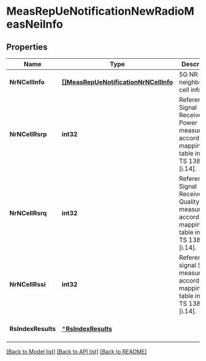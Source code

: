 # MeasRepUeNotificationNewRadioMeasNeiInfo

## Properties
Name | Type | Description | Notes
------------ | ------------- | ------------- | -------------
**NrNCellInfo** | [**[]MeasRepUeNotificationNrNCellInfo**](MeasRepUeNotification_nrNCellInfo.md) | 5G NR neighbour cell info. | [optional] [default to null]
**NrNCellRsrp** | **int32** | Reference Signal Received Power measurement according to mapping table in ETSI TS 138.133 [i.14]. | [optional] [default to null]
**NrNCellRsrq** | **int32** | Reference Signal Received Quality measurement according to mapping table in ETSI TS 138.133 [i.14]. | [optional] [default to null]
**NrNCellRssi** | **int32** | Reference signal SINR measurement according to mapping table in ETSI TS 138.133 [i.14]. | [optional] [default to null]
**RsIndexResults** | [***RsIndexResults**](RsIndexResults.md) |  | [optional] [default to null]

[[Back to Model list]](../README.md#documentation-for-models) [[Back to API list]](../README.md#documentation-for-api-endpoints) [[Back to README]](../README.md)


